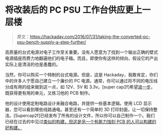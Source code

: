 # 将改装后的 PC PSU 工作台供应更上一层楼

> 原文：<https://hackaday.com/2016/07/31/taking-the-converted-pc-psu-bench-supply-a-step-further/>

高质量的台式电源对电子工作至关重要。没有人愿意为了找到一个输出正确的壁式电源插座而费力地翻遍他们的电子箱。而且，即使你有这样的倾向，假设它的产出实际上是清洁的也是愚蠢的。

当然，你可以购买一个特制的台式电源。但是，这是 Hackaday，我敢肯定，你们中的许多人宁愿自己建立一个廉价的 PC 电源。通常，你可以通过将不同的电压线分成有用的组来做到这一点，如 12V、5V 和 3.3v。[super cap2f]希望[进一步](https://supercap2f.github.io/CPU-Power-Supply-Mod/)，既获得更有用的单元，又练习他的 PCB 制作。

他的设计使用定制电路设计来融合电路，并提供一些基本逻辑。使用 LCD 显示器，您可以看到哪些线路通电。甚至还有一个简单的 3D 打印封面，让一切保持整洁。[Supercap2f]已经发布了所有的设计文件，所以你可以自己制作一个。我们已经在过去的中见过[类似的构建，但这是另一个有能力蚀刻 PCB 的人可以构建的好构建。](http://hackaday.com/2014/05/12/not-your-typical-atx-power-supply-hack/)